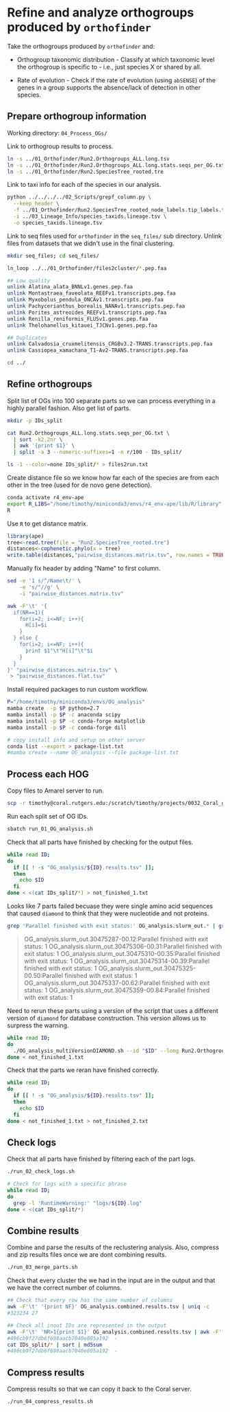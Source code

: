 # Refine and analyze orthogroups produced by `orthofinder`

Take the orthogroups produced by `orthofinder` and:

- Orthogroup taxonomic distribution - Classify at which taxonomic level the orthogroup is specific to - i.e., just species X or shared by all.

- Rate of evolution - Check if the rate of evolution (using `abSENSE`) of the genes in a group supports the absence/lack of detection in other species.

## Prepare orthogroup information

Working directory: `04_Process_OGs/`

Link to orthogroup results to process.

```bash
ln -s ../01_Orthofinder/Run2.Orthogroups_ALL.long.tsv
ln -s ../01_Orthofinder/Run2.Orthogroups_ALL.long.stats.seqs_per_OG.txt
ln -s ../01_Orthofinder/Run2.SpeciesTree_rooted.tre
```

Link to taxi info for each of the species in our analysis.

```bash
python ../../../../02_Scripts/grepf_column.py \
  --keep_header \
  -f ../01_Orthofinder/Run2.SpeciesTree_rooted_node_labels.tip_labels.txt \
  -i ../03_Lineage_Info/species_taxids.lineage.tsv \
  -o species_taxids.lineage.tsv
```

Link to seq files used for `orthofinder` in the `seq_files/` sub directory. Unlink files from datasets that we didn't use in the final clustering.

```bash
mkdir seq_files; cd seq_files/

ln_loop ../../01_Orthofinder/files2cluster/*.pep.faa

## Low quality
unlink Alatina_alata_BNNLv1.genes.pep.faa
unlink Montastraea_faveolata_REEFv1.transcripts.pep.faa
unlink Myxobolus_pendula_ONCAv1.transcripts.pep.faa
unlink Pachycerianthus_borealis_NANAv1.transcripts.pep.faa
unlink Porites_astreoides_REEFv1.transcripts.pep.faa
unlink Renilla_reniformis_FLUSv1.genes.pep.faa
unlink Thelohanellus_kitauei_TJCNv1.genes.pep.faa

## Duplicates
unlink Calvadosia_cruxmelitensis_CRGBv3.2-TRANS.transcripts.pep.faa
unlink Cassiopea_xamachana_T1-Av2-TRANS.transcripts.pep.faa

cd ../
```



## Refine orthogroups

Split list of OGs into 100 separate parts so we can process everything in a highly parallel fashion. Also get list of parts.

```bash
mkdir -p IDs_split

cat Run2.Orthogroups_ALL.long.stats.seqs_per_OG.txt \
  | sort -k2,2nr \
  | awk '{print $1}' \
  | split -a 3 --numeric-suffixes=1 -n r/100 - IDs_split/

ls -1 --color=none IDs_split/* > files2run.txt
```

Create distance file so we know how far each of the species are from each other in the tree (used for de novo gene detection).

```bash
conda activate r4_env-ape
export R_LIBS="/home/timothy/miniconda3/envs/r4_env-ape/lib/R/library"
R
```

Use `R` to get distance matrix.

```R
library(ape)
tree<-read.tree(file = "Run2.SpeciesTree_rooted.tre")
distances<-cophenetic.phylo(x = tree)
write.table(distances,"pairwise_distances.matrix.tsv", row.names = TRUE, sep = "\t")
```

Manually fix header by adding "Name" to first column.

```bash
sed -e '1 s/^/Name\t/' \
    -e 's/"//g' \
    -i "pairwise_distances.matrix.tsv"

awk -F'\t' '{
  if(NR==1){
    for(i=2; i<=NF; i++){
      H[i]=$i
    }
  } else {
    for(i=2; i<=NF; i++){
      print $1"\t"H[i]"\t"$i
    }
  }
}' "pairwise_distances.matrix.tsv" \
 > "pairwise_distances.flat.tsv"
```



Install required packages to run custom workflow.

```bash
P="/home/timothy/miniconda3/envs/OG_analysis"
mamba create  -p $P python=2.7
mamba install -p $P -c anaconda scipy
mamba install -p $P -c conda-forge matplotlib
mamba install -p $P -c conda-forge dill

# copy install info and setup on other server
conda list --export > package-list.txt
#mamba create --name OG_analysis --file package-list.txt
```



## Process each HOG

Copy files to Amarel server to run.

```bash
scp -r timothy@coral.rutgers.edu:/scratch/timothy/projects/0032_Coral_genomes_analysis/03_Analysis/02_Coral_genomic_analysis/2023-06-09/04_Process_OGs .
```

Run each split set of OG IDs.

```bash
sbatch run_01_OG_analysis.sh
```

Check that all parts have finished by checking for the output files.

```bash
while read ID;
do
  if [[ ! -s "OG_analysis/${ID}.results.tsv" ]];
  then
    echo $ID
  fi
done < <(cat IDs_split/*) > not_finished_1.txt
```

Looks like 7 parts failed becuase they were single amino acid sequences that caused `diamond` to think that they were nucleotide and not proteins.

```bash
grep 'Parallel finished with exit status:' OG_analysis.slurm_out.* | grep -v 'status: 0'
```

> OG_analysis.slurm_out.30475287-00.12:Parallel finished with exit status: 1
> OG_analysis.slurm_out.30475306-00.31:Parallel finished with exit status: 1
> OG_analysis.slurm_out.30475310-00.35:Parallel finished with exit status: 1
> OG_analysis.slurm_out.30475314-00.39:Parallel finished with exit status: 1
> OG_analysis.slurm_out.30475325-00.50:Parallel finished with exit status: 1
> OG_analysis.slurm_out.30475337-00.62:Parallel finished with exit status: 1
> OG_analysis.slurm_out.30475359-00.84:Parallel finished with exit status: 1

Need to rerun these parts using a version of the script that uses a different version of `diamond` for database construction. This version allows us to surpress the warning. 

```bash
while read ID;
do
  ./OG_analysis_multiVersionDIAMOND.sh --id "$ID" --long Run2.Orthogroups_ALL.long.tsv --seqs seq_files --dist pairwise_distances.flat.tsv --lineage species_taxids.lineage.tsv > logs/"$ID".log 2>&1
done < not_finished_1.txt
```

Check that the parts we reran have finished correctly.

```bash
while read ID;
do
  if [[ ! -s "OG_analysis/${ID}.results.tsv" ]];
  then
    echo $ID
  fi
done < not_finished_1.txt > not_finished_2.txt
```



## Check logs

Check that all parts have finished by filtering each of the part logs.

```bash
./run_02_check_logs.sh

# Check for logs with a specific phrase
while read ID;
do
  grep -l 'RuntimeWarning:' "logs/${ID}.log"
done < <(cat IDs_split/*)
```







## Combine results

Combine and parse the results of the reclustering analysis. Also, compress and zip results files once we are dont combining results.

```bash
./run_03_merge_parts.sh
```

Check that every cluster the we had in the input are in the output and that we have the correct number of columns.

```bash
## Check that every row has the same number of columns
awk -F'\t' '{print NF}' OG_analysis.combined.results.tsv | uniq -c
#323234 27

## Check all inout IDs are represented in the output
awk -F'\t' 'NR>1{print $1}' OG_analysis.combined.results.tsv | awk -F'.' '{ if(NF==3){print $1"."$2}else{print $1} }' | sort | uniq | md5sum
#496cb9f27db6f698aacb7040e805a192  -
cat IDs_split/* | sort | md5sum
#496cb9f27db6f698aacb7040e805a192  -
```



## Compress results

Compress results so that we can copy it back to the Coral server.

```bash
./run_04_compress_results.sh
```



